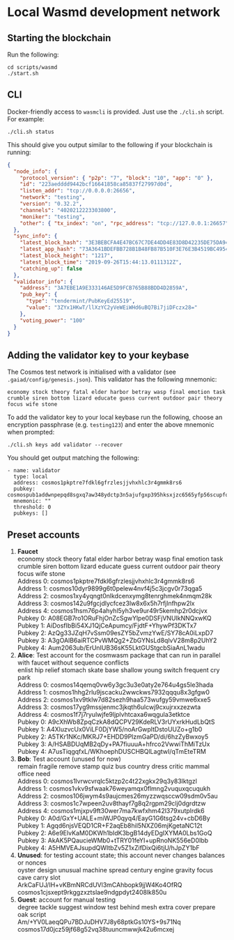 # Local Wasmd development network

## Starting the blockchain

Run the following:

```
cd scripts/wasmd
./start.sh
```

## CLI

Docker-friendly access to `wasmcli` is provided. Just use the `./cli.sh` script.
For example:

```
./cli.sh status
```

This should give you output similar to the following if your blockchain is
running:

```json
{
  "node_info": {
    "protocol_version": { "p2p": "7", "block": "10", "app": "0" },
    "id": "223aedddd9442bcf16641858ca85837f27997d0d",
    "listen_addr": "tcp://0.0.0.0:26656",
    "network": "testing",
    "version": "0.32.2",
    "channels": "4020212223303800",
    "moniker": "testing",
    "other": { "tx_index": "on", "rpc_address": "tcp://127.0.0.1:26657" }
  },
  "sync_info": {
    "latest_block_hash": "3E3BEBCFA4E47BC67C7DE44DD4E83D8D42235DE75DA942A6BECD1F0F5A6246E4",
    "latest_app_hash": "73A3641BDEFBB728B1B48FB87B510F3E76E3B4519BC4954C6E1060738FCE8B14",
    "latest_block_height": "1217",
    "latest_block_time": "2019-09-26T15:44:13.0111312Z",
    "catching_up": false
  },
  "validator_info": {
    "address": "3A7EBE1A9E333146AE5D9FCB765B88BDD4D2859A",
    "pub_key": {
      "type": "tendermint/PubKeyEd25519",
      "value": "3ZYx1HKwT/llXzYC2yVeWEiWHd6uBQ7Bi7jiDFczx28="
    },
    "voting_power": "100"
  }
}
```

## Adding the validator key to your keybase

The Cosmos test network is initialised with a validator (see
`.gaiad/config/genesis.json`). This validator has the following mnemonic:

```
economy stock theory fatal elder harbor betray wasp final emotion task crumble siren bottom lizard educate guess current outdoor pair theory focus wife stone
```

To add the validator key to your local keybase run the following, choose an
encryption passphrase (e.g. `testing123`) and enter the above mnemonic when
prompted:

```
./cli.sh keys add validator --recover
```

You should get output matching the following:

```
- name: validator
  type: local
  address: cosmos1pkptre7fdkl6gfrzlesjjvhxhlc3r4gmmk8rs6
  pubkey: cosmospub1addwnpepqd8sgxq7aw348ydctp3n5ajufgxp395hksxjzc6565yfp56scupfqhlgyg5
  mnemonic: ""
  threshold: 0
  pubkeys: []
```

## Preset accounts

1. **Faucet**<br> economy stock theory fatal elder harbor betray wasp final
   emotion task crumble siren bottom lizard educate guess current outdoor pair
   theory focus wife stone<br> Address 0:
   cosmos1pkptre7fdkl6gfrzlesjjvhxhlc3r4gmmk8rs6<br> Address 1:
   cosmos10dyr9899g6t0pelew4nvf4j5c3jcgv0r73qga5<br> Address 2:
   cosmos1xy4yqngt0nlkdcenxymg8tenrghmek4nmqm28k<br> Address 3:
   cosmos142u9fgcjdlycfcez3lw8x6x5h7rfjlnfhpw2lx<br> Address 4:
   cosmos1hsm76p4ahyhl5yh3ve9ur49r5kemhp2r0dcjvx<br> Pubkey 0:
   A08EGB7ro1ORuFhjOnZcSgwYlpe0DSFjVNUIkNNQxwKQ<br> Pubkey 1:
   AiDosfIbBi54XJ1QjCeApumcy/FjdtF+YhywPf3DKTx7<br> Pubkey 2:
   AzQg33JZqH7vSsm09esZY5bZvmzYwE/SY78cA0iLxpD7<br> Pubkey 3:
   A3gOAlB6aiRTCPvWMQg2+ZbGYNsLd8qlvV28m8p2UhY2<br> Pubkey 4:
   Aum2063ub/ErUnIUB36sK55LktGUStgcbSiaAnL1wadu
2. **Alice**: Test account for the cosmwasm package that can run in parallel
   with faucet without sequence conflicts<br> enlist hip relief stomach skate
   base shallow young switch frequent cry park<br> Address 0:
   cosmos14qemq0vw6y3gc3u3e0aty2e764u4gs5le3hada<br> Address 1:
   cosmos1hhg2rlu9jscacku2wwckws7932qqqu8x3gfgw0<br> Address 2:
   cosmos1xv9tklw7d82sezh9haa573wufgy59vmwe6xxe5<br> Address 3:
   cosmos17yg9mssjenmc3jkqth6ulcwj9cxujrxxzezwta<br> Address 4:
   cosmos1f7j7ryulwjfe9ljplvhtcaxa6wqgula3etktce<br> Pubkey 0:
   A9cXhWb8ZpqCzkA8dQCPV29KdeRLV3rUYxrkHudLbQtS<br> Pubkey 1:
   A4XluzvcUx0ViLF0DjYW5/noArGwpltDstoUUZo+g1b0<br> Pubkey 2:
   A5TKr1NKc/MKRJ7+EHDD9PlzmGaPD/di/6hzZyBwxoy5<br> Pubkey 3:
   A/HSABDUqMB2qDy+PA7fiuuuA+hfrco2VwwiThMiTzUx<br> Pubkey 4:
   A7usTiqgqfxL/WKhoephDUSCHBQlLagtwI/qTmEteTRM
3. **Bob**: Test account (unused for now)<br> remain fragile remove stamp quiz
   bus country dress critic mammal office need<br> Address 0:
   cosmos1lvrwcvrqlc5ktzp2c4t22xgkx29q3y83lktgzl<br> Address 1:
   cosmos1vkv9sfwaak76weyamqx0flmng2vuquxqcuqukh<br> Address 2:
   cosmos106jwym4s9aujcmes26myzzwqsccw09sdm0v5au<br> Address 3:
   cosmos1c7wpeen2uv8thayf7g8q2rgpm29clj0dgrdtzw<br> Address 4:
   cosmos1mjxpv9ft30wer7ma7kwfxhm42l379xutplrdk6<br> Pubkey 0:
   A0d/GxY+UALE+miWJP0qyq4/EayG1G6tsg24v+cbD6By<br> Pubkey 1:
   Agqd6njsVEQD1CR+F2aqEb8hil5NXZ06mjKgetaNC12t<br> Pubkey 2:
   A6e9ElvKaM0DKWh1bIdK3bgB14dyEDgIXYMA0Lbs1GoQ<br> Pubkey 3:
   AkAK5PQaucieWMb0+tTRY01feYI+upRnoNK556eD0Ibb<br> Pubkey 4:
   A5HMVEAJsupdQWItbZv5Z1xZifDixQi6tjU/hJpZY1bF
4. **Unused**: for testing account state; this account never changes balances or
   nonces<br> oyster design unusual machine spread century engine gravity focus
   cave carry slot<br> ArkCaFUJ/IH+vKBmNRCdUVl3mCAhbopk9jjW4Ko4OfRQ<br>
   cosmos1cjsxept9rkggzxztslae9ndgpdyt2408lk850u
5. **Guest**: account for manual testing<br> degree tackle suggest window test
   behind mesh extra cover prepare oak script<br>
   Am/+YV0LaeqQPu7BDJuDHV7J8y68ptkGs10YS+9s71Nq<br>
   cosmos17d0jcz59jf68g52vq38tuuncmwwjk42u6mcxej
